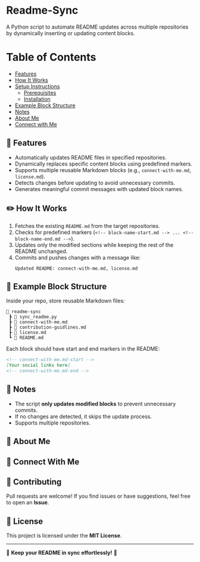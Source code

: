 # Readme-Sync

A Python script to automate README updates across multiple repositories by dynamically inserting or updating content blocks.

# Table of Contents

  - [Features](#-features)
  - [How It Works](#-how-it-works)
  - [Setup Instructions](#️-setup-instructions)
    - [Prerequisites](#prerequisites)
    - [Installation](#installation)
  - [Example Block Structure](#-example-block-structure)
  - [Notes](#-notes)
  - [About Me](#-about-me)
  - [Connect with Me](#-connect-with-me)

## 🚀 Features

- Automatically updates README files in specified repositories.
- Dynamically replaces specific content blocks using predefined markers.
- Supports multiple reusable Markdown blocks (e.g., `connect-with-me.md`, `license.md`).
- Detects changes before updating to avoid unnecessary commits.
- Generates meaningful commit messages with updated block names.

## ✏️ How It Works
1. Fetches the existing `README.md` from the target repositories.
2. Checks for predefined markers (`<!-- block-name-start.md --> ... <!-- block-name-end.md -->`).
3. Updates only the modified sections while keeping the rest of the README unchanged.
4. Commits and pushes changes with a message like:
   ```
   Updated README: connect-with-me.md, license.md
   ```

## 📂 Example Block Structure
Inside your repo, store reusable Markdown files:
```
📂 readme-sync
 ┣ 📜 sync_readme.py
 ┣ 📜 connect-with-me.md
 ┣ 📜 contribution-guidlines.md
 ┣ 📜 license.md
 ┗ 📜 README.md
```

Each block should have start and end markers in the README:
```markdown
<!-- connect-with-me.md-start -->
[Your social links here]
<!-- connect-with-me.md-end -->
```

## 📌 Notes
- The script **only updates modified blocks** to prevent unnecessary commits.
- If no changes are detected, it skips the update process.
- Supports multiple repositories.

<!-- about-me.md-start -->
## 🚀 About Me
<!-- about-me.md-end -->

<!-- connect-with-me.md-start -->
## 🚀 Connect With Me
<!-- connect-with-me.md-end -->


## 🤝 Contributing
Pull requests are welcome! If you find issues or have suggestions, feel free to open an **Issue**.

## 📜 License
This project is licensed under the **MIT License**.

---

🚀 **Keep your README in sync effortlessly!** 🔄  
